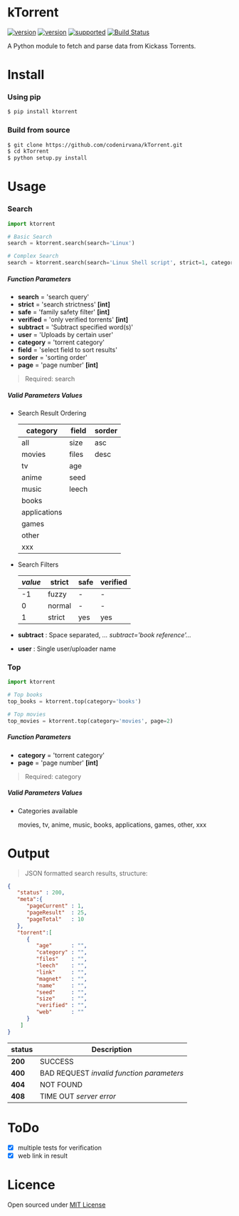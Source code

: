 kTorrent
=====
[![version](https://img.shields.io/pypi/status/ktorrent.svg)](https://pypi.python.org/pypi/ktorrent/)
[![version](https://img.shields.io/pypi/v/ktorrent.svg)](https://pypi.python.org/pypi/ktorrent/)
[![supported](https://img.shields.io/pypi/pyversions/ktorrent.svg)](https://pypi.python.org/pypi/ktorrent/)
[![Build Status](https://travis-ci.org/codenirvana/kTorrent.svg)](https://travis-ci.org/codenirvana/kTorrent)

A Python module to fetch and parse data from Kickass Torrents.

Install
=====

### Using pip

```bash
$ pip install ktorrent
````

### Build from source

```bash
$ git clone https://github.com/codenirvana/kTorrent.git
$ cd kTorrent
$ python setup.py install
```

Usage
====

### Search

```python
import ktorrent

# Basic Search
search = ktorrent.search(search='Linux')

# Complex Search
search = ktorrent.search(search='Linux Shell script', strict=1, category='books', field='age', sorder='desc', page=2)
```

##### Function Parameters
- **search**    = 'search query'
- **strict**    = 'search strictness' **[int]**
- **safe**      = 'family safety filter' **[int]**
- **verified**  = 'only verified torrents' **[int]**
- **subtract**  = 'Subtract specified word(s)'
- **user**      = 'Uploads by certain user'
- **category**  = 'torrent category'
- **field**     = 'select field to sort results'
- **sorder**    = 'sorting order'
- **page**      = 'page number' **[int]**

> Required: search

##### Valid Parameters Values

* Search Result Ordering

   category     | field | sorder
   ------------ | ----- | ------
   all          | size  |  asc
   movies       | files |  desc
   tv           | age   |
   anime        | seed  |
   music        | leech |
   books        |
   applications |
   games        |
   other        |
   xxx          |

* Search Filters

   *value* | strict | safe | verified
   ------- | ------ | ---- | --------
      -1   | fuzzy  |   -  |    -
      0    | normal |   -  |    -
      1    | strict | yes  |   yes

* **subtract** : Space separated, *... subtract='book reference'...*

* **user** : Single user/uploader name


### Top

```python
import ktorrent

# Top books
top_books = ktorrent.top(category='books')

# Top movies
top_movies = ktorrent.top(category='movies', page=2)
```

##### Function Parameters
- **category**  = 'torrent category'
- **page**      = 'page number' **[int]**

> Required: category

##### Valid Parameters Values

* Categories available

   movies, tv, anime, music, books, applications, games, other, xxx


Output
====

> JSON formatted search results, structure:

```json
{  
   "status" : 200,
   "meta":{  
      "pageCurrent" : 1,
      "pageResult"  : 25,
      "pageTotal"   : 10
   },
   "torrent":[  
      {  
         "age"      : "",
         "category" : "",
         "files"    : "",
         "leech"    : "",
         "link"     : "",
         "magnet"   : "",
         "name"     : "",
         "seed"     : "",
         "size"     : "",
         "verified" : "",
         "web"      : ""
      }
    ]
}
```

 status | Description
------- | ------
**200** | SUCCESS
**400** | BAD REQUEST *invalid function parameters*
**404** | NOT FOUND
**408** | TIME OUT *server error*

ToDo
====
- [x] multiple tests for verification
- [x] web link in result

Licence
====
Open sourced under [MIT License](LICENSE)
